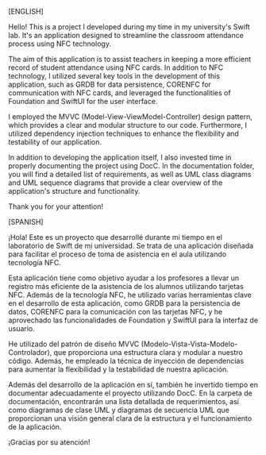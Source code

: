 [ENGLISH]

Hello!
This is a project I developed during my time in my university's Swift lab.
It's an application designed to streamline the classroom attendance process using NFC technology.

The aim of this application is to assist teachers in keeping a more efficient record of student attendance using NFC cards. In addition to 
NFC technology, I utilized several key tools in the development of this application, such as GRDB for data persistence, CORENFC for 
communication with NFC cards, and leveraged the functionalities of Foundation and SwiftUI for the user interface.

I employed the MVVC (Model-View-ViewModel-Controller) design pattern, which provides a clear and modular structure to our code. Furthermore, 
I utilized dependency injection techniques to enhance the flexibility and testability of our application.

In addition to developing the application itself, I also invested time in properly documenting the project using DocC. In the documentation
folder, you will find a detailed list of requirements, as well as UML class diagrams and UML sequence diagrams that provide a clear overview
of the application's structure and functionality.

Thank you for your attention!

[SPANISH]

¡Hola!
Este es un proyecto que desarrollé durante mi tiempo en el laboratorio de Swift de mi universidad. 
Se trata de una aplicación  diseñada para facilitar el proceso de toma de asistencia en el aula utilizando tecnología NFC.

Esta aplicación tiene como objetivo ayudar a los profesores a llevar un registro más eficiente de la asistencia de los alumnos utilizando 
tarjetas NFC. Además de la tecnología NFC, he utilizado varias herramientas clave en el desarrollo de esta aplicación, como GRDB para la 
persistencia de datos, CORENFC para la comunicación con las tarjetas NFC, y he aprovechado las funcionalidades de Foundation y SwiftUI 
para la interfaz de usuario.

He utilizado del patrón de diseño MVVC (Modelo-Vista-Vista-Modelo-Controlador), que proporciona una estructura clara y modular a nuestro 
código. Además, he empleado la técnica de inyección de dependencias para aumentar la flexibilidad y la testabilidad de nuestra aplicación.

Además del desarrollo de la aplicación en sí, también he invertido tiempo en documentar adecuadamente el proyecto utilizando DocC. En la
carpeta de documentación, encontrarán una lista detallada de requerimientos, así como diagramas de clase UML y diagramas de secuencia UML
que proporcionan una visión general clara de la estructura y el funcionamiento de la aplicación.

¡Gracias por su atención!
